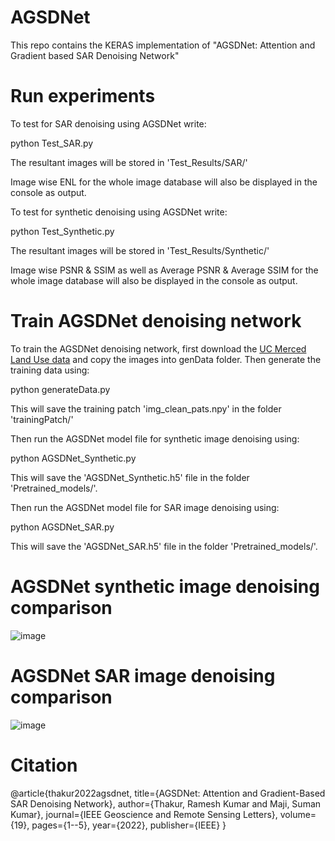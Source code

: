# AGSDNet
This repo contains the KERAS implementation of "AGSDNet: Attention and Gradient based SAR Denoising Network"

# Run experiments

To test for SAR denoising using AGSDNet write:

python Test_SAR.py

The resultant images will be stored in 'Test_Results/SAR/'

Image wise ENL for the whole image database will also be displayed in the console as output.

To test for synthetic denoising using AGSDNet write:

python Test_Synthetic.py

The resultant images will be stored in 'Test_Results/Synthetic/'

Image wise PSNR & SSIM as well as Average PSNR & Average SSIM for the whole image database will also be displayed in the console as output.

# Train AGSDNet denoising network

To train the AGSDNet denoising network, first download the [UC Merced Land Use data](http://weegee.vision.ucmerced.edu/datasets/landuse.html) and copy the images into genData folder. Then generate the training data using:

python generateData.py

This will save the training patch 'img_clean_pats.npy' in the folder 'trainingPatch/'

Then run the AGSDNet model file for synthetic image denoising using:

python AGSDNet_Synthetic.py

This will save the 'AGSDNet_Synthetic.h5' file in the folder 'Pretrained_models/'.

Then run the AGSDNet model file for SAR image denoising using:

python AGSDNet_SAR.py

This will save the 'AGSDNet_SAR.h5' file in the folder 'Pretrained_models/'.

# AGSDNet synthetic image denoising comparison
![image](https://user-images.githubusercontent.com/89151608/154666800-117660f2-25b8-4ec2-abb9-7eae98f8fbde.png)

# AGSDNet SAR image denoising comparison
![image](https://user-images.githubusercontent.com/89151608/154667006-01245652-5db0-410f-bc5d-2af9f208c866.png)

# Citation
@article{thakur2022agsdnet,
  title={AGSDNet: Attention and Gradient-Based SAR Denoising Network},
  author={Thakur, Ramesh Kumar and Maji, Suman Kumar},
  journal={IEEE Geoscience and Remote Sensing Letters},
  volume={19},
  pages={1--5},
  year={2022},
  publisher={IEEE}
}
